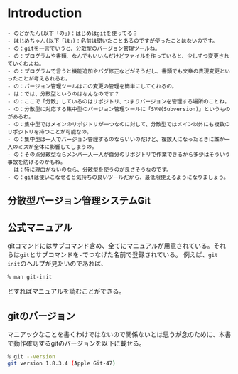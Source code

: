 Introduction
======

```
- のどかたん(以下「の」)：はじめはgitを使ってる？
- はじめちゃん(以下「は」)：名前は聞いたことあるのですが使ったことはないのです。
- の：gitを一言でいうと、分散型のバージョン管理ツールね。
- の：プログラムや書類、なんでもいいんだけどファイルを作っていると、少しずつ変更されていくわよね。
- の：プログラムで言うと機能追加やバグ修正などがそうだし、書類でも文章の表現変更といったことが考えられるわ。
- の：バージョン管理ツールはこの変更の管理を簡単にしてくれるの。
- は：では、分散型というのはなんなのです？
- の：ここで「分散」しているのはリポジトリ、つまりバージョンを管理する場所のことね。
- の：分散型に対応する集中型のバージョン管理ツールに「SVN(Subversion)」というものがあるわ。
- の：集中型ではメインのリポジトリが一つなのに対して、分散型ではメイン以外にも複数のリポジトリを持つことが可能なの。
- の：集中型は一人でバージョン管理するのならいいのだけど、複数人になったときに誰か一人のミスが全体に影響してしまうの。
- の：その点分散型ならメンバ一人一人が自分のリポジトリで作業できるから多少はそういう事故を防げるのかもね。
- は：特に理由がないのなら、分散型を使うのが良さそうなのです。
- の：gitは使いこなせると気持ちの良いツールだから、最低限使えるようになりましょう。
```

## 分散型バージョン管理システムGit

## 公式マニュアル
gitコマンドにはサブコマンド含め、全てにマニュアルが用意されている。それらは`git`とサブコマンドを`-`でつなげた名前で登録されている。
例えば、`git init`のヘルプが見たいのであれば、

```
% man git-init
```

とすればマニュアルを読むことができる。

## gitのバージョン
マニアックなことを書くわけではないので関係ないとは思うが念のために、本書で動作確認するgitのバージョンを以下に載せる。

```bash
% git --version
git version 1.8.3.4 (Apple Git-47)
```

